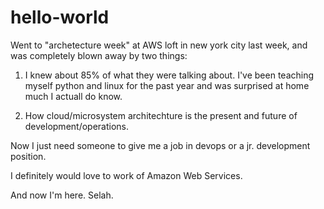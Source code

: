 # hello-world

Went to "archetecture week" at AWS loft in new york city last week, and was completely blown away by two things:
1) I knew about 85% of what they were talking about. I've been teaching myself python and linux for the past year and was surprised at home much I actuall do know.

2) How cloud/microsystem architechture is the present and future of development/operations.

Now I just need someone to give me a job in devops or a jr. development position.

I definitely would love to work of Amazon Web Services.

And now I'm here. Selah.
